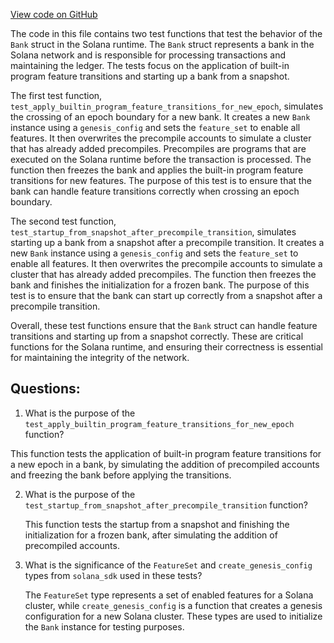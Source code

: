 [View code on GitHub](https://github.com/solana-labs/solana/blob/master/runtime/src/bank/builtin_programs.rs)

The code in this file contains two test functions that test the behavior of the `Bank` struct in the Solana runtime. The `Bank` struct represents a bank in the Solana network and is responsible for processing transactions and maintaining the ledger. The tests focus on the application of built-in program feature transitions and starting up a bank from a snapshot.

The first test function, `test_apply_builtin_program_feature_transitions_for_new_epoch`, simulates the crossing of an epoch boundary for a new bank. It creates a new `Bank` instance using a `genesis_config` and sets the `feature_set` to enable all features. It then overwrites the precompile accounts to simulate a cluster that has already added precompiles. Precompiles are programs that are executed on the Solana runtime before the transaction is processed. The function then freezes the bank and applies the built-in program feature transitions for new features. The purpose of this test is to ensure that the bank can handle feature transitions correctly when crossing an epoch boundary.

The second test function, `test_startup_from_snapshot_after_precompile_transition`, simulates starting up a bank from a snapshot after a precompile transition. It creates a new `Bank` instance using a `genesis_config` and sets the `feature_set` to enable all features. It then overwrites the precompile accounts to simulate a cluster that has already added precompiles. The function then freezes the bank and finishes the initialization for a frozen bank. The purpose of this test is to ensure that the bank can start up correctly from a snapshot after a precompile transition.

Overall, these test functions ensure that the `Bank` struct can handle feature transitions and starting up from a snapshot correctly. These are critical functions for the Solana runtime, and ensuring their correctness is essential for maintaining the integrity of the network.
## Questions: 
 1. What is the purpose of the `test_apply_builtin_program_feature_transitions_for_new_epoch` function?
   
   This function tests the application of built-in program feature transitions for a new epoch in a bank, by simulating the addition of precompiled accounts and freezing the bank before applying the transitions.

2. What is the purpose of the `test_startup_from_snapshot_after_precompile_transition` function?
   
   This function tests the startup from a snapshot and finishing the initialization for a frozen bank, after simulating the addition of precompiled accounts.

3. What is the significance of the `FeatureSet` and `create_genesis_config` types from `solana_sdk` used in these tests?
   
   The `FeatureSet` type represents a set of enabled features for a Solana cluster, while `create_genesis_config` is a function that creates a genesis configuration for a new Solana cluster. These types are used to initialize the `Bank` instance for testing purposes.